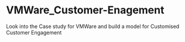 # VMWare_Customer-Enagement
Look into the Case study for VMWare and build a model for Customised Customer Engagement
